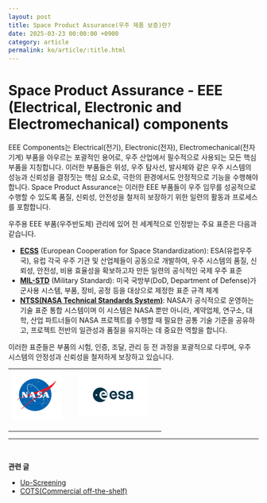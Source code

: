 ```yaml
---
layout: post
title: Space Product Assurance(우주 제품 보증)란?
date: 2025-03-23 00:00:00 +0900
category: article
permalink: ko/article/:title.html
---
```

# Space Product Assurance - EEE (Electrical, Electronic and Electromechanical) components
EEE Components는 Electrical(전기), Electronic(전자), Electromechanical(전자기계) 부품을 아우르는 포괄적인 용어로, 우주 산업에서 필수적으로 사용되는 모든 핵심 부품을 지칭합니다.
이러한 부품들은 위성, 우주 탐사선, 발사체와 같은 우주 시스템의 성능과 신뢰성을 결정짓는 핵심 요소로, 극한의 환경에서도 안정적으로 기능을 수행해야 합니다.
Space Product Assurance는 이러한 EEE 부품들이 우주 임무를 성공적으로 수행할 수 있도록 품질, 신뢰성, 안전성을 철저히 보장하기 위한 일련의 활동과 프로세스를 포함합니다.

우주용 EEE 부품(우주반도체) 관리에 있어 전 세계적으로 인정받는 주요 표준은 다음과 같습니다.
- <a href="https://ecss.nl/" target="_blank">**ECSS**</a> (European Cooperation for Space Standardization): ESA(유럽우주국), 유럽 각국 우주 기관 및 산업체들이 공동으로 개발하여,
우주 시스템의 품질, 신뢰성, 안전성, 비용 효율성을 확보하고자 만든 일련의 공식적인 국제 우주 표준
- <a href="https://www.dsp.dla.mil/Specs-Standards/" target="_blank">**MIL-STD**</a> (Military Standard): 미국 국방부(DoD, Department of Defense)가 군사용 시스템, 부품, 장비, 공정 등을 대상으로 제정한 표준 규격 체계
- <a href="https://standards.nasa.gov/NASA-Technical-Standards" target="_blank">**NTSS(NASA Technical Standards System)**</a>: NASA가 공식적으로 운영하는 기술 표준 통합 시스템이며 이 시스템은 NASA 뿐만 아니라, 계약업체, 연구소, 대학, 산업 파트너들이 NASA 프로젝트를 수행할 때 필요한 공통 기술 기준을 공유하고, 프로젝트 전반의 일관성과 품질을 유지하는 데 중요한 역할을 합니다.

이러한 표준들은 부품의 시험, 인증, 조달, 관리 등 전 과정을 포괄적으로 다루며, 우주 시스템의 안정성과 신뢰성을 철저하게 보장하고 있습니다.


<!-- 2x2 이미지 테이블 -->
<!-- 2x2 이미지 테이블 -->
<table align="center" style="border: none; border-collapse: collapse;">
  <tr>
    <td align="center" style="border: none;">
      <img src="/assets/Articles/NASA.png" style="float: left; margin: 0 20px 20px 0; width: 100px; max-width: 100%;">
    </td>
    <td align="center" style="border: none;">
      <img src="/assets/Articles/ESA.png" style="float: left; margin: 0 20px 20px 0; width: 140px; max-width: 100%;">
    </td>
  </tr>
</table>

-------------------------------------
<br/> <!-- 한줄 띄기 -->

**관련 글**
- [Up-Screening](/ko/article/12.upScreening.html)
- [COTS(Commercial off-the-shelf)](/ko/article/5.COTS.html)